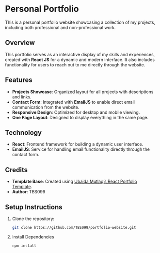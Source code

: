 # Personal Portfolio

This is a personal portfolio website showcasing a collection of my projects, including both professional and non-professional work.

## Overview
This portfolio serves as an interactive display of my skills and experiences, created with **React JS** for a dynamic and modern interface. It also includes functionality for users to reach out to me directly through the website.

## Features
- **Projects Showcase**: Organized layout for all projects with descriptions and links.
- **Contact Form**: Integrated with **EmailJS** to enable direct email communication from the website.
- **Responsive Design**: Optimized for desktop and mobile viewing.
- **One Page Layout**: Designed to display everything in the same page.

## Technology
- **React**: Frontend framework for building a dynamic user interface.
- **EmailJS**: Service for handling email functionality directly through the contact form.

## Credits
- **Template Base**: Created using [Ubaida Mutlaq’s React Portfolio Template](https://github.com/ubaimutl/react-portfolio).
- **Author**: TBS099

## Setup Instructions
1. Clone the repository:
   ```bash
   git clone https://github.com/TBS099/portfolio-website.git
2. Install Dependencies
   ```bash
   npm install
